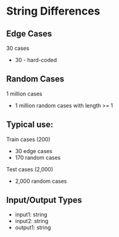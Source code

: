 # String Differences

## Edge Cases
30 cases
- 30 - hard-coded

## Random Cases
1 million cases
- 1 million random cases with length >= 1

## Typical use:
Train cases (200)
- 30 edge cases
- 170 random cases

Test cases (2,000)
- 2,000 random cases

## Input/Output Types
- input1: string
- input2: string
- output1: string
